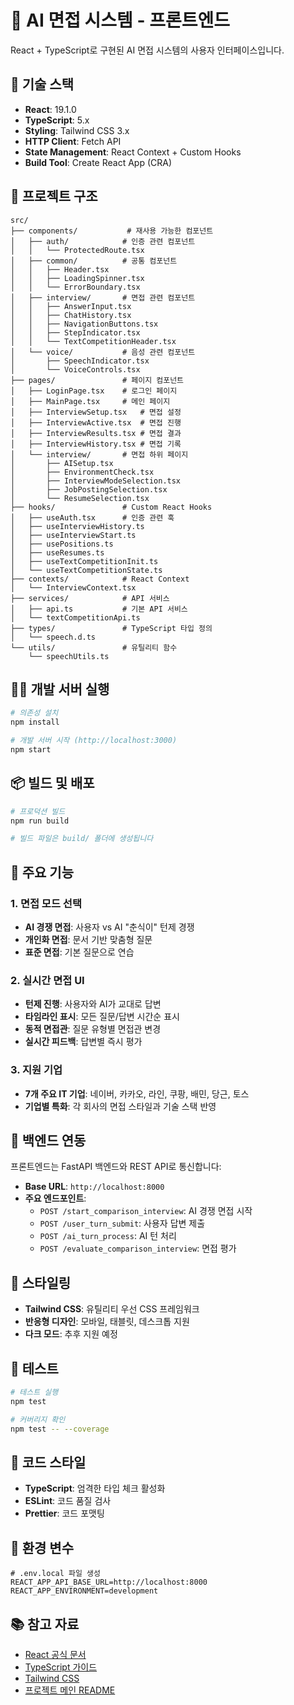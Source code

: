 # 🎨 AI 면접 시스템 - 프론트엔드

React + TypeScript로 구현된 AI 면접 시스템의 사용자 인터페이스입니다.

## 🚀 기술 스택

- **React**: 19.1.0
- **TypeScript**: 5.x
- **Styling**: Tailwind CSS 3.x
- **HTTP Client**: Fetch API
- **State Management**: React Context + Custom Hooks
- **Build Tool**: Create React App (CRA)

## 📁 프로젝트 구조

```
src/
├── components/           # 재사용 가능한 컴포넌트
│   ├── auth/            # 인증 관련 컴포넌트
│   │   └── ProtectedRoute.tsx
│   ├── common/          # 공통 컴포넌트
│   │   ├── Header.tsx
│   │   ├── LoadingSpinner.tsx
│   │   └── ErrorBoundary.tsx
│   ├── interview/       # 면접 관련 컴포넌트
│   │   ├── AnswerInput.tsx
│   │   ├── ChatHistory.tsx
│   │   ├── NavigationButtons.tsx
│   │   ├── StepIndicator.tsx
│   │   └── TextCompetitionHeader.tsx
│   └── voice/           # 음성 관련 컴포넌트
│       ├── SpeechIndicator.tsx
│       └── VoiceControls.tsx
├── pages/               # 페이지 컴포넌트
│   ├── LoginPage.tsx    # 로그인 페이지
│   ├── MainPage.tsx     # 메인 페이지
│   ├── InterviewSetup.tsx   # 면접 설정
│   ├── InterviewActive.tsx  # 면접 진행
│   ├── InterviewResults.tsx # 면접 결과
│   ├── InterviewHistory.tsx # 면접 기록
│   └── interview/       # 면접 하위 페이지
│       ├── AISetup.tsx
│       ├── EnvironmentCheck.tsx
│       ├── InterviewModeSelection.tsx
│       ├── JobPostingSelection.tsx
│       └── ResumeSelection.tsx
├── hooks/               # Custom React Hooks
│   ├── useAuth.tsx      # 인증 관련 훅
│   ├── useInterviewHistory.ts
│   ├── useInterviewStart.ts
│   ├── usePositions.ts
│   ├── useResumes.ts
│   ├── useTextCompetitionInit.ts
│   └── useTextCompetitionState.ts
├── contexts/            # React Context
│   └── InterviewContext.tsx
├── services/            # API 서비스
│   ├── api.ts           # 기본 API 서비스
│   └── textCompetitionApi.ts
├── types/               # TypeScript 타입 정의
│   └── speech.d.ts
└── utils/               # 유틸리티 함수
    └── speechUtils.ts
```

## 🏃‍♂️ 개발 서버 실행

```bash
# 의존성 설치
npm install

# 개발 서버 시작 (http://localhost:3000)
npm start
```

## 📦 빌드 및 배포

```bash
# 프로덕션 빌드
npm run build

# 빌드 파일은 build/ 폴더에 생성됩니다
```

## 🎯 주요 기능

### 1. 면접 모드 선택
- **AI 경쟁 면접**: 사용자 vs AI "춘식이" 턴제 경쟁
- **개인화 면접**: 문서 기반 맞춤형 질문
- **표준 면접**: 기본 질문으로 연습

### 2. 실시간 면접 UI
- **턴제 진행**: 사용자와 AI가 교대로 답변
- **타임라인 표시**: 모든 질문/답변 시간순 표시
- **동적 면접관**: 질문 유형별 면접관 변경
- **실시간 피드백**: 답변별 즉시 평가

### 3. 지원 기업
- **7개 주요 IT 기업**: 네이버, 카카오, 라인, 쿠팡, 배민, 당근, 토스
- **기업별 특화**: 각 회사의 면접 스타일과 기술 스택 반영

## 🔗 백엔드 연동

프론트엔드는 FastAPI 백엔드와 REST API로 통신합니다:

- **Base URL**: `http://localhost:8000`
- **주요 엔드포인트**:
  - `POST /start_comparison_interview`: AI 경쟁 면접 시작
  - `POST /user_turn_submit`: 사용자 답변 제출
  - `POST /ai_turn_process`: AI 턴 처리
  - `POST /evaluate_comparison_interview`: 면접 평가

## 🎨 스타일링

- **Tailwind CSS**: 유틸리티 우선 CSS 프레임워크
- **반응형 디자인**: 모바일, 태블릿, 데스크톱 지원
- **다크 모드**: 추후 지원 예정

## 🧪 테스트

```bash
# 테스트 실행
npm test

# 커버리지 확인
npm test -- --coverage
```

## 📝 코드 스타일

- **TypeScript**: 엄격한 타입 체크 활성화
- **ESLint**: 코드 품질 검사
- **Prettier**: 코드 포맷팅

## 🔧 환경 변수

```env
# .env.local 파일 생성
REACT_APP_API_BASE_URL=http://localhost:8000
REACT_APP_ENVIRONMENT=development
```

## 📚 참고 자료

- [React 공식 문서](https://reactjs.org/)
- [TypeScript 가이드](https://www.typescriptlang.org/)
- [Tailwind CSS](https://tailwindcss.com/)
- [프로젝트 메인 README](../README.md)